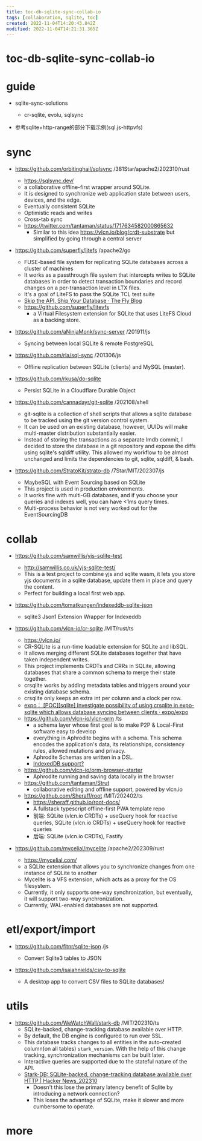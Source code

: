 ```yaml
---
title: toc-db-sqlite-sync-collab-io
tags: [collaboration, sqlite, toc]
created: 2022-11-04T14:20:43.842Z
modified: 2022-11-04T14:21:31.365Z
---
```


# toc-db-sqlite-sync-collab-io

# guide

- sqlite-sync-solutions
  - cr-sqlite, evolu, sqlsync

- 参考sqlite+http-range的部分下载示例(sql.js-httpvfs)
# sync
- https://github.com/orbitinghail/sqlsync /381Star/apache2/202310/rust
  - https://sqlsync.dev/
  - a collaborative offline-first wrapper around SQLite. 
  - It is designed to synchronize web application state between users, devices, and the edge.
  - Eventually consistent SQLite
  - Optimistic reads and writes
  - Cross-tab sync
  - https://twitter.com/tantaman/status/1717634582000865632
    - Similar to this idea https://vlcn.io/blog/crdt-substrate but simplified by going through a central server

- https://github.com/superfly/litefs /apache2/go
  - FUSE-based file system for replicating SQLite databases across a cluster of machines
  - It works as a passthrough file system that intercepts writes to SQLite databases in order to detect transaction boundaries and record changes on a per-transaction level in LTX files.
  - It's a goal of LiteFS to pass the SQLite TCL test suite
  - [Skip the API, Ship Your Database · The Fly Blog](https://fly.io/blog/skip-the-api/)
  - https://github.com/superfly/litevfs
    - a Virtual Filesystem extension for SQLite that uses LiteFS Cloud as a backing store.

- https://github.com/aNinjaMonk/sync-server /201911/js
  - Syncing between local SQLite & remote PostgreSQL

- https://github.com/rla/sql-sync /201306/js
  - Offline replication between SQLite (clients) and MySQL (master). 

- https://github.com/rkusa/do-sqlite
  - Persist SQLite in a Cloudflare Durable Object

- https://github.com/cannadayr/git-sqlite /202108/shell
  - git-sqlite is a collection of shell scripts that allows a sqlite database to be tracked using the git version control system.
  - It can be used on an existing database, however, UUIDs will make multi-master distribution substantially easier.
  - Instead of storing the transactions as a separate lmdb commit, I decided to store the database in a git repository and expose the diffs using sqlite's sqldiff utility. This allowed my workflow to be almost unchanged and limits the dependencies to git, sqlite, sqldiff, & bash.

- https://github.com/StratoKit/strato-db /7Star/MIT/202307/js
  - MaybeSQL with Event Sourcing based on SQLite
  - This project is used in production environments.
  - It works fine with multi-GB databases, and if you choose your queries and indexes well, you can have <1ms query times.
  - Multi-process behavior is not very worked out for the EventSourcingDB
# collab
- https://github.com/samwillis/yjs-sqlite-test
  - http://samwillis.co.uk/yjs-sqlite-test/
  - This is a test project to combine yjs and sqlite wasm, it lets you store yjs documents in a sqlite database, update them in place and query the content. 
  - Perfect for building a local first web app.

- https://github.com/tomatkungen/indexeddb-sqlite-json
  - sqlite3 Json1 Extension Wrapper for Indexeddb

- https://github.com/vlcn-io/cr-sqlite /MIT/rust/ts
  - https://vlcn.io/
  - CR-SQLite is a run-time loadable extension for SQLite and libSQL. 
  - It allows merging different SQLite databases together that have taken independent writes.
  - This project implements CRDTs and CRRs in SQLite, allowing databases that share a common schema to merge their state together.
  - crsqlite works by adding metadata tables and triggers around your existing database schema. 
  - crsqlite only keeps an extra int per column and a clock per row.
  - [expo： [POC][sqlite] Investigate possibility of using crsqlite in expo-sqlite which allows database syncing between clients · expo/expo](https://github.com/expo/expo/pull/23728)
  - https://github.com/vlcn-io/vlcn-orm /ts
    - a schema layer whose first goal is to make P2P & Local-First software easy to develop
    - everything in Aphrodite begins with a schema. This schema encodes the application's data, its relationships, consistency rules, allowed mutations and privacy.
    - Aphrodite Schemas are written in a DSL.
    - [IndexedDB support?](https://github.com/vlcn-io/vlcn-orm/issues/48)
  - https://github.com/vlcn-io/orm-browser-starter
    - Aphrodite running and saving data locally in the browser
  - https://github.com/tantaman/Strut
    - collaborative editing and offline support, powered by vlcn.io
  - https://github.com/Sheraff/root /MIT/202402/ts
    - https://sheraff.github.io/root-docs/
    - A fullstack typescript offline-first PWA template repo
    - 前端: SQLite (vlcn.io CRDTs) + useQuery hook for reactive queries, SQLite (vlcn.io CRDTs) + useQuery hook for reactive queries
    - 后端: SQLite (vlcn.io CRDTs), Fastify

- https://github.com/mycelial/mycelite /apache2/202309/rust
  - https://mycelial.com/
  - a SQLite extension that allows you to synchronize changes from one instance of SQLite to another
  - Mycelite is a VFS extension, which acts as a proxy for the OS filesystem.
  - Currently, it only supports one-way synchronization, but eventually, it will support two-way synchronization.
  - Currently, WAL-enabled databases are not supported.
# etl/export/import
- https://github.com/fitnr/sqlite-json /js
  - Convert Sqlite3 tables to JSON

- https://github.com/isaiahnields/csv-to-sqlite
  - A desktop app to convert CSV files to SQLite databases!
# utils
- https://github.com/WeWatchWall/stark-db /MIT/202310/ts
  - SQLite-backed, change-tracking database available over HTTP.
  - By default, the DB engine is configured to run over SSL. 
  - This database tracks changes to all entities in the auto-created column(on all tables) `stark_version`. With the help of this change tracking, synchronization mechanisms can be built later.
  - Interactive queries are supported due to the stateful nature of the API.
  - [Stark-DB: SQLite-backed, change-tracking database available over HTTP | Hacker News_202310](https://news.ycombinator.com/item?id=37862532)
    - Doesn't this lose the primary latency benefit of Sqlite by introducing a network connection?
    - This loses the advantage of SQLite, make it slower and more cumbersome to operate. 
# more
